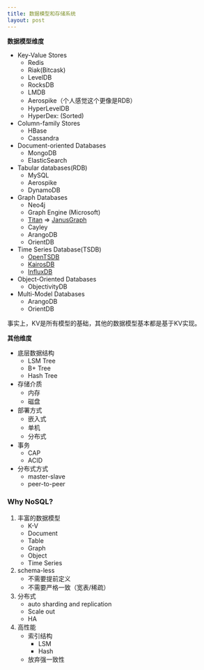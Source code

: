 ```yaml
---
title: 数据模型和存储系统
layout: post
---
```



**数据模型维度**

* Key-Value Stores
    * Redis
    * Riak(Bitcask)
    * LevelDB
    * RocksDB
    * LMDB
    * Aerospike（个人感觉这个更像是RDB）
    * HyperLevelDB
    * HyperDex: (Sorted)
* Column-family Stores
	* HBase
	* Cassandra
* Document-oriented Databases
    * MongoDB
    * ElasticSearch
* Tabular databases(RDB)
    * MySQL
    * Aerospike
    * DynamoDB
* Graph Databases
	* Neo4j
	* Graph Engine (Microsoft)
	* [Titan](titan.thinkaurelius.com) => [JanusGraph](http://janusgraph.org/)
	* Cayley
	* ArangoDB
	* OrientDB
* Time Series Database(TSDB)
	* [OpenTSDB](http://opentsdb.net/)
	* [KairosDB](http://kairosdb.github.io/)
	* [InfluxDB](https://github.com/influxdata/influxdb)
* Object-Oriented Databases
	* ObjectivityDB
* Multi-Model Databases
	* ArangoDB
	* OrientDB

事实上，KV是所有模型的基础，其他的数据模型基本都是基于KV实现。

**其他维度**

* 底层数据结构
	* LSM Tree
	* B+ Tree
	* Hash Tree
* 存储介质
	* 内存
	* 磁盘
* 部署方式
	* 嵌入式
	* 单机
	* 分布式
* 事务
	* CAP
	* ACID
* 分布式方式
	* master-slave
	* peer-to-peer


### Why NoSQL?

1. 丰富的数据模型
	* K-V
	* Document
	* Table
	* Graph
	* Object
	* Time Series
2. schema-less
	* 不需要提前定义
	* 不需要严格一致（宽表/稀疏）
3. 分布式
	* auto sharding and replication
	* Scale out
	* HA
4. 高性能
	* 索引结构
		* LSM 
		* Hash
	* 放弃强一致性




